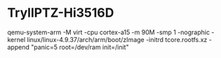 # TryllPTZ-Hi3516D

qemu-system-arm -M virt -cpu cortex-a15 -m 90M -smp 1 -nographic -kernel linux/linux-4.9.37/arch/arm/boot/zImage -initrd tcore.rootfs.xz -append "panic=5 root=/dev/ram init=/init"


